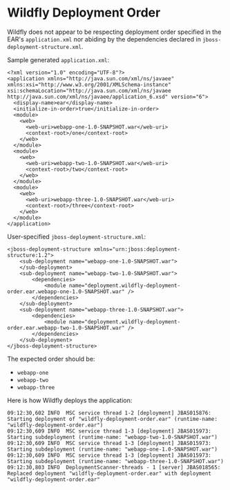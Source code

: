 # Wildfly Deployment Order

Wildfly does not appear to be respecting deployment order specified in the EAR's ```application.xml``` nor abiding by the dependencies declared in ```jboss-deployment-structure.xml```.

Sample generated ```application.xml```:
```
<?xml version="1.0" encoding="UTF-8"?>
<application xmlns="http://java.sun.com/xml/ns/javaee" xmlns:xsi="http://www.w3.org/2001/XMLSchema-instance" xsi:schemaLocation="http://java.sun.com/xml/ns/javaee http://java.sun.com/xml/ns/javaee/application_6.xsd" version="6">
  <display-name>ear</display-name>
  <initialize-in-order>true</initialize-in-order>
  <module>
    <web>
      <web-uri>webapp-one-1.0-SNAPSHOT.war</web-uri>
      <context-root>/one</context-root>
    </web>
  </module>
  <module>
    <web>
      <web-uri>webapp-two-1.0-SNAPSHOT.war</web-uri>
      <context-root>/two</context-root>
    </web>
  </module>
  <module>
    <web>
      <web-uri>webapp-three-1.0-SNAPSHOT.war</web-uri>
      <context-root>/three</context-root>
    </web>
  </module>
</application>
```

User-specified ```jboss-deployment-structure.xml```:
```
<jboss-deployment-structure xmlns="urn:jboss:deployment-structure:1.2">
    <sub-deployment name="webapp-one-1.0-SNAPSHOT.war">
    </sub-deployment>
    <sub-deployment name="webapp-two-1.0-SNAPSHOT.war">
        <dependencies>
            <module name="deployment.wildfly-deployment-order.ear.webapp-one-1.0-SNAPSHOT.war" />
        </dependencies>
    </sub-deployment>
    <sub-deployment name="webapp-three-1.0-SNAPSHOT.war">
        <dependencies>
            <module name="deployment.wildfly-deployment-order.ear.webapp-two-1.0-SNAPSHOT.war" />
        </dependencies>
    </sub-deployment>
</jboss-deployment-structure>
```

The expected order should be:
* ```webapp-one```
* ```webapp-two```
* ```webapp-three```

Here is how Wildfly deploys the application:
```
09:12:30,602 INFO  MSC service thread 1-2 [deployment] JBAS015876: Starting deployment of "wildfly-deployment-order.ear" (runtime-name: "wildfly-deployment-order.ear")
09:12:30,609 INFO  MSC service thread 1-3 [deployment] JBAS015973: Starting subdeployment (runtime-name: "webapp-two-1.0-SNAPSHOT.war")
09:12:30,609 INFO  MSC service thread 1-3 [deployment] JBAS015973: Starting subdeployment (runtime-name: "webapp-one-1.0-SNAPSHOT.war")
09:12:30,609 INFO  MSC service thread 1-3 [deployment] JBAS015973: Starting subdeployment (runtime-name: "webapp-three-1.0-SNAPSHOT.war")
09:12:30,803 INFO  DeploymentScanner-threads - 1 [server] JBAS018565: Replaced deployment "wildfly-deployment-order.ear" with deployment "wildfly-deployment-order.ear"
```
